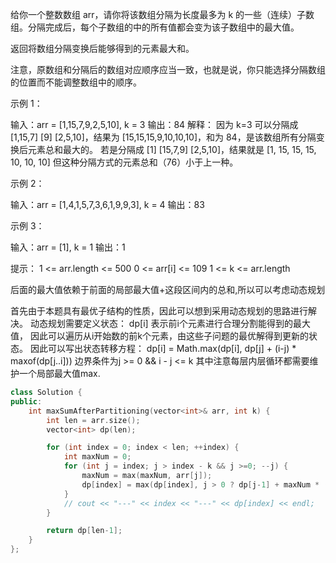 给你一个整数数组 arr，请你将该数组分隔为长度最多为 k 的一些（连续）子数组。分隔完成后，每个子数组的中的所有值都会变为该子数组中的最大值。

返回将数组分隔变换后能够得到的元素最大和。

注意，原数组和分隔后的数组对应顺序应当一致，也就是说，你只能选择分隔数组的位置而不能调整数组中的顺序。

示例 1：

输入：arr = [1,15,7,9,2,5,10], k = 3
输出：84
解释：
因为 k=3 可以分隔成 [1,15,7] [9] [2,5,10]，结果为 [15,15,15,9,10,10,10]，和为 84，是该数组所有分隔变换后元素总和最大的。
若是分隔成 [1] [15,7,9] [2,5,10]，结果就是 [1, 15, 15, 15, 10, 10, 10] 但这种分隔方式的元素总和（76）小于上一种。 

示例 2：

输入：arr = [1,4,1,5,7,3,6,1,9,9,3], k = 4
输出：83


示例 3：

输入：arr = [1], k = 1
输出：1

提示：
	1 <= arr.length <= 500
	0 <= arr[i] <= 109
	1 <= k <= arr.length

后面的最大值依赖于前面的局部最大值+这段区间内的总和,所以可以考虑动态规划

首先由于本题具有最优子结构的性质，因此可以想到采用动态规划的思路进行解决。
动态规划需要定义状态：
dp[i] 表示前i个元素进行合理分割能得到的最大值，
因此可以遍历从i开始数的前k个元素，由这些子问题的最优解得到更新的状态。
因此可以写出状态转移方程：
dp[i] = Math.max(dp[i], dp[j] + (i-j) * maxof(dp[j..i]))
边界条件为j >= 0 && i - j <= k
其中注意每层内层循环都需要维护一个局部最大值max.

~~~cpp
class Solution {
public:
    int maxSumAfterPartitioning(vector<int>& arr, int k) {
        int len = arr.size();
        vector<int> dp(len);

        for (int index = 0; index < len; ++index) {
            int maxNum = 0;
            for (int j = index; j > index - k && j >=0; --j) {
                maxNum = max(maxNum, arr[j]);
                dp[index] = max(dp[index], j > 0 ? dp[j-1] + maxNum * (index-j+1) : maxNum * (index-j+1));
            }
            // cout << "---" << index << "---" << dp[index] << endl;
        }

        return dp[len-1];
    }
};
~~~